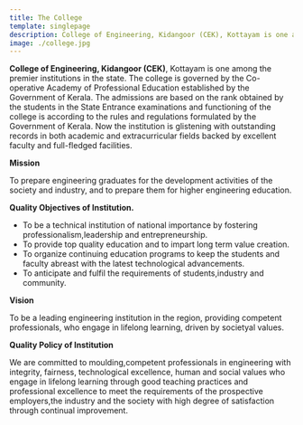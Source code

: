 ```yaml
---
title: The College
template: singlepage
description: College of Engineering, Kidangoor (CEK), Kottayam is one among the premier institutions in the state. The college is governed by the Co-operative Academy of Professional Education established by the Government of Kerala. The admissions are based on the rank obtained by the students in the State Entrance examinations and functioning of the college is according to the rules and regulations formulated by the Government of Kerala.
image: ./college.jpg
---
```


**College of Engineering, Kidangoor (CEK)**, Kottayam is one among the premier institutions in the state. The college is governed by the Co-operative Academy of Professional Education established by the Government of Kerala. The admissions are based on the rank obtained by the students in the State Entrance examinations and functioning of the college is according to the rules and regulations formulated by the Government of Kerala. Now the institution is glistening with outstanding records in both academic and extracurricular fields backed by excellent faculty and full-fledged facilities.
<div class="row">
	<div class="col s12 m6">
		<p class="font-2"><b>Mission</b></p>
		<p>To prepare engineering graduates for the development activities of the society and industry, and to prepare them for higher engineering education.</p>
		<p class="font-2"><b>Quality Objectives of Institution.</b></p>
		<ul>
			<li>To be a technical institution of national importance by fostering professionalism,leadership and entrepreneurship.</li>
			<li>To provide top quality education and to impart long term value creation.</li>
			<li>To organize continuing education programs to keep the students and faculty abreast with the latest technological advancements.</li>
			<li>To anticipate and fulfil the requirements of students,industry and community.</li>
		</ul>
	</div>
	<div class="col s12 m6">
		<p class="font-2"><b>Vision</b></p>
		<p>To be a leading engineering institution in the region, providing competent professionals, who engage in lifelong learning, driven by societyal values.</p>
		<p class="font-2"><b>Quality Policy of Institution</b></p>
		<p>We are committed to moulding,competent professionals in engineering with integrity, fairness, technological excellence, human and social values who engage in lifelong learning through good teaching practices and professional excellence to meet the requirements of the prospective employers,the industry and the society with high degree of satisfaction through continual improvement.</p>
	</div>
</div>
